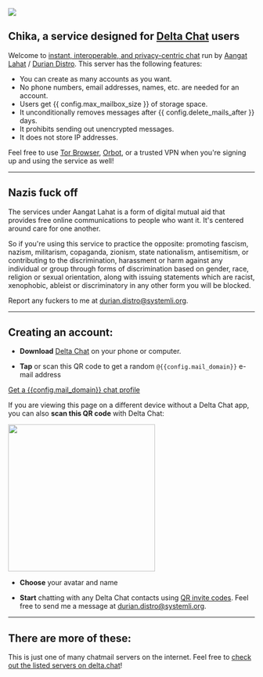 
<img class="banner" src="collage-top.png"/>

## Chika, a service designed for [Delta Chat](https://delta.chat) users 

Welcome to [instant, interoperable, and privacy-centric chat](https://delta.chat/chatmail) run by [Aangat Lahat](https://aangat.lahat.computer) / [Durian Distro](https://durian-distro.org/). This server has the following features:

- You can create as many accounts as you want.
- No phone numbers, email addresses, names, etc. are needed for an account.
- Users get {{ config.max_mailbox_size }} of storage space.
- It unconditionally removes messages after {{ config.delete_mails_after }} days.
- It prohibits sending out unencrypted messages.
- It does not store IP addresses.

Feel free to use [Tor Browser](https://torproject.org), [Orbot](https://orbot.app/), or a trusted VPN when you're signing up and using the service as well!

---

## Nazis fuck off

The services under Aangat Lahat is a form of digital mutual aid that provides free online communications to people who want it. It's centered around care for one another.

So if you're using this service to practice the opposite: promoting fascism, nazism, militarism, copaganda, zionism, state nationalism, antisemitism, or contributing to the discrimination, harassment or harm against any individual or group through forms of discrimination based on gender, race, religion or sexual orientation, along with issuing statements which are racist, xenophobic, ableist or discriminatory in any other form you will be blocked.

Report any fuckers to me at [durian.distro@systemli.org](https://i.delta.chat/#A0E7290EB162D14C5E32358E38559370D0875CF0&a=durian.distro%40systemli.org&n=&i=g6jPAj4yzsm&s=8G3sbHejPQR).

---

## Creating an account:

- **Download** [Delta Chat](https://delta.chat) on your phone or computer.

- **Tap** or scan this QR code to get a random `@{{config.mail_domain}}` e-mail address

<a class="cta-button" href="DCACCOUNT:https://{{ config.mail_domain }}/new">Get a {{config.mail_domain}} chat profile</a>

If you are viewing this page on a different device
without a Delta Chat app,
you can also **scan this QR code** with Delta Chat:

<a href="DCACCOUNT:https://{{ config.mail_domain }}/new">
    <img width=300 style="float: none;" src="qr-chatmail-invite-{{config.mail_domain}}.png" /></a>

- **Choose** your avatar and name

- **Start** chatting with any Delta Chat contacts using [QR invite codes](https://delta.chat/en/help#howtoe2ee). Feel free to send me a message at [durian.distro@systemli.org](https://i.delta.chat/#A0E7290EB162D14C5E32358E38559370D0875CF0&a=durian.distro%40systemli.org&n=&i=g6jPAj4yzsm&s=8G3sbHejPQR).

---

## There are more of these:

This is just one of many chatmail servers on the internet. Feel free to [check out the listed servers on delta.chat](https://delta.chat/chatmail)!

